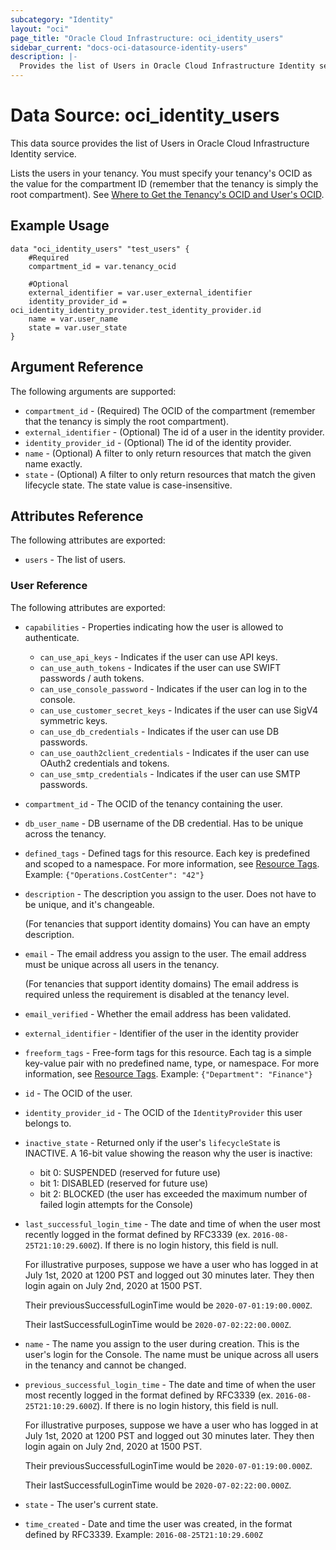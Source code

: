 ```yaml
---
subcategory: "Identity"
layout: "oci"
page_title: "Oracle Cloud Infrastructure: oci_identity_users"
sidebar_current: "docs-oci-datasource-identity-users"
description: |-
  Provides the list of Users in Oracle Cloud Infrastructure Identity service
---
```


# Data Source: oci_identity_users
This data source provides the list of Users in Oracle Cloud Infrastructure Identity service.

Lists the users in your tenancy. You must specify your tenancy's OCID as the value for the
compartment ID (remember that the tenancy is simply the root compartment).
See [Where to Get the Tenancy's OCID and User's OCID](https://docs.cloud.oracle.com/iaas/Content/API/Concepts/apisigningkey.htm#five).


## Example Usage

```hcl
data "oci_identity_users" "test_users" {
	#Required
	compartment_id = var.tenancy_ocid

	#Optional
	external_identifier = var.user_external_identifier
	identity_provider_id = oci_identity_identity_provider.test_identity_provider.id
	name = var.user_name
	state = var.user_state
}
```

## Argument Reference

The following arguments are supported:

* `compartment_id` - (Required) The OCID of the compartment (remember that the tenancy is simply the root compartment). 
* `external_identifier` - (Optional) The id of a user in the identity provider. 
* `identity_provider_id` - (Optional) The id of the identity provider. 
* `name` - (Optional) A filter to only return resources that match the given name exactly. 
* `state` - (Optional) A filter to only return resources that match the given lifecycle state.  The state value is case-insensitive. 


## Attributes Reference

The following attributes are exported:

* `users` - The list of users.

### User Reference

The following attributes are exported:

* `capabilities` - Properties indicating how the user is allowed to authenticate.
	* `can_use_api_keys` - Indicates if the user can use API keys.
	* `can_use_auth_tokens` - Indicates if the user can use SWIFT passwords / auth tokens.
	* `can_use_console_password` - Indicates if the user can log in to the console.
	* `can_use_customer_secret_keys` - Indicates if the user can use SigV4 symmetric keys.
	* `can_use_db_credentials` - Indicates if the user can use DB passwords. 
	* `can_use_oauth2client_credentials` - Indicates if the user can use OAuth2 credentials and tokens. 
	* `can_use_smtp_credentials` - Indicates if the user can use SMTP passwords.
* `compartment_id` - The OCID of the tenancy containing the user.
* `db_user_name` - DB username of the DB credential. Has to be unique across the tenancy.
* `defined_tags` - Defined tags for this resource. Each key is predefined and scoped to a namespace. For more information, see [Resource Tags](https://docs.cloud.oracle.com/iaas/Content/General/Concepts/resourcetags.htm). Example: `{"Operations.CostCenter": "42"}` 
* `description` - The description you assign to the user. Does not have to be unique, and it's changeable.

	(For tenancies that support identity domains) You can have an empty description. 
* `email` - The email address you assign to the user. The email address must be unique across all users in the tenancy. 

	(For tenancies that support identity domains) The email address is required unless the requirement is disabled at the tenancy level. 
* `email_verified` - Whether the email address has been validated.
* `external_identifier` - Identifier of the user in the identity provider
* `freeform_tags` - Free-form tags for this resource. Each tag is a simple key-value pair with no predefined name, type, or namespace. For more information, see [Resource Tags](https://docs.cloud.oracle.com/iaas/Content/General/Concepts/resourcetags.htm).  Example: `{"Department": "Finance"}` 
* `id` - The OCID of the user.
* `identity_provider_id` - The OCID of the `IdentityProvider` this user belongs to.
* `inactive_state` - Returned only if the user's `lifecycleState` is INACTIVE. A 16-bit value showing the reason why the user is inactive:
	* bit 0: SUSPENDED (reserved for future use)
	* bit 1: DISABLED (reserved for future use)
	* bit 2: BLOCKED (the user has exceeded the maximum number of failed login attempts for the Console) 
* `last_successful_login_time` - The date and time of when the user most recently logged in the format defined by RFC3339 (ex. `2016-08-25T21:10:29.600Z`). If there is no login history, this field is null.

	For illustrative purposes, suppose we have a user who has logged in at July 1st, 2020 at 1200 PST and logged out 30 minutes later. They then login again on July 2nd, 2020 at 1500 PST.

	Their previousSuccessfulLoginTime would be `2020-07-01:19:00.000Z`.

	Their lastSuccessfulLoginTime would be `2020-07-02:22:00.000Z`. 
* `name` - The name you assign to the user during creation. This is the user's login for the Console. The name must be unique across all users in the tenancy and cannot be changed. 
* `previous_successful_login_time` - The date and time of when the user most recently logged in the format defined by RFC3339 (ex. `2016-08-25T21:10:29.600Z`). If there is no login history, this field is null.

	For illustrative purposes, suppose we have a user who has logged in at July 1st, 2020 at 1200 PST and logged out 30 minutes later. They then login again on July 2nd, 2020 at 1500 PST.

	Their previousSuccessfulLoginTime would be `2020-07-01:19:00.000Z`.

	Their lastSuccessfulLoginTime would be `2020-07-02:22:00.000Z`. 
* `state` - The user's current state.
* `time_created` - Date and time the user was created, in the format defined by RFC3339.  Example: `2016-08-25T21:10:29.600Z` 


